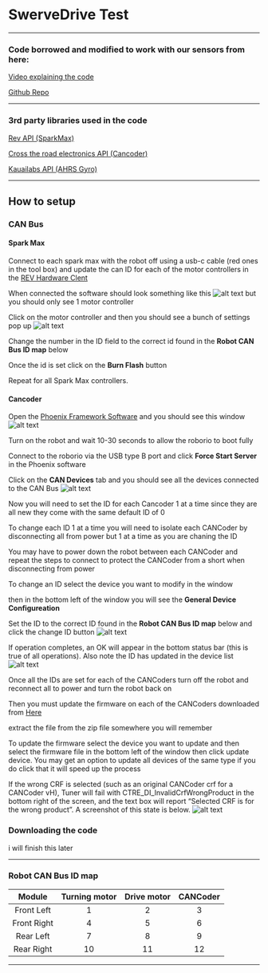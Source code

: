 # SwerveDrive Test

---
### Code borrowed and modified to work with our sensors from here:

[Video explaining the code](https://www.youtube.com/watch?v=0Xi9yb1IMyA)

[Github Repo](https://github.com/SeanSun6814/FRC0ToAutonomous/tree/master/%236%20Swerve%20Drive%20Auto)

---

### 3rd party libraries used in the code

[Rev API (SparkMax)](https://software-metadata.revrobotics.com/REVLib.json)


[Cross the road electronics API (Cancoder)](https://maven.ctr-electronics.com/release/com/ctre/phoenix/Phoenix-frc2022-latest.json)


[Kauailabs API (AHRS Gyro)](https://www.kauailabs.com/dist/frc/2022/navx_frc.json)

---

## How to setup

### CAN Bus
#### Spark Max
Connect to each spark max with the robot off using a usb-c cable (red ones in the tool box) and update the can ID for each of the motor controllers in the [REV Hardware Clent](https://docs.revrobotics.com/rev-hardware-client/getting-started/installation-instructions) 

When connected the software should look something like this
![alt text](https://2589213514-files.gitbook.io/~/files/v0/b/gitbook-legacy-files/o/assets%2F-MGEfA6CxjaSQiH5kHxn%2F-MQSqwQKU3AH0v050ufB%2F-MQSuzjcwEHLCWqGmz0F%2FHardware%20Tab%20-%20With%20CAN%20Bridge.svg?alt=media&token=f4de0218-ca60-4988-8abf-526ee2cac42e)
but you should only see 1 motor controller


Click on the motor controller and then you should see a bunch of settings pop up
![alt text](https://2589213514-files.gitbook.io/~/files/v0/b/gitbook-legacy-files/o/assets%2F-MGEfA6CxjaSQiH5kHxn%2F-MQSqwQKU3AH0v050ufB%2F-MQTX1fCPkxrfEozznPs%2FSPARK%20MAX%20-%20Basic.svg?alt=media&token=8e0492b7-ee97-4663-a532-f252b6ac6fe1)

Change the number in the ID field to the correct id found in the **Robot CAN Bus ID map** below

Once the id is set click on the **Burn Flash** button

Repeat for all Spark Max controllers.

#### Cancoder
Open the [Phoenix Framework Software](https://store.ctr-electronics.com/software/) and you should see this window
![alt text](https://docs.ctre-phoenix.com/en/stable/_images/tuner-2.png)

Turn on the robot and wait 10-30 seconds to allow the roborio to boot fully

Connect to the roborio via the USB type B port and click **Force Start Server** in the Phoenix software

Click on the **CAN Devices** tab and you should see all the devices connected to the CAN Bus
![alt text](https://docs.ctre-phoenix.com/en/stable/_images/tuner.png)

Now you will need to set the ID for each Cancoder 1 at a time since they are all new they come with the same default ID of 0

To change each ID 1 at a time you will need to isolate each CANCoder by disconnecting all from power but 1 at a time as you are chaning the ID

You may have to power down the robot between each CANCoder and repeat the steps to connect to protect the CANCoder from a short when disconnecting from power

To change an ID select the device you want to modify in the window

then in the bottom left of the window you will see the **General Device Configureation**

Set the ID to the correct ID found in the **Robot CAN Bus ID map** below and click the change ID button
![alt text](https://docs.ctre-phoenix.com/en/stable/_images/bring-3.png)

If operation completes, an OK will appear in the bottom status bar (this is true of all operations). Also note the ID has updated in the device list
![alt text](https://docs.ctre-phoenix.com/en/stable/_images/bring-4.png)

Once all the IDs are set for each of the CANCoders turn off the robot and reconnect all to power and turn the robot back on

Then you must update the firmware on each of the CANCoders downloaded from [Here](https://github.com/CrossTheRoadElec/Phoenix-Releases/blob/master/ctr-device-firmware.zip?raw=true)

extract the file from the zip file somewhere you will remember

To update the firmware select the device you want to update and then select the firmware file in the bottom left of the window then click update device.
You may get an option to update all devices of the same type if you do click that it will speed up the process

If the wrong CRF is selected (such as an original CANCoder crf for a CANCoder vH), Tuner will fail with CTRE_DI_InvalidCrfWrongProduct in the bottom right of the screen, and the text box will report “Selected CRF is for the wrong product”. A screenshot of this state is below.
![alt text](https://docs.ctre-phoenix.com/en/stable/_images/cancoder-vh-bad-firmware.png)

### Downloading the code
i will finish this later

---
### Robot CAN Bus ID map

| Module         | Turning motor           | Drive motor  | CANCoder |
| :-------------: |:-------------:| :-------------:| :-------------:|
| Front Left      | 1 | 2 | 3|
| Front Right      | 4 | 5 | 6|
| Rear Left      | 7 | 8 | 9|
| Rear Right      | 10 | 11 | 12|
---